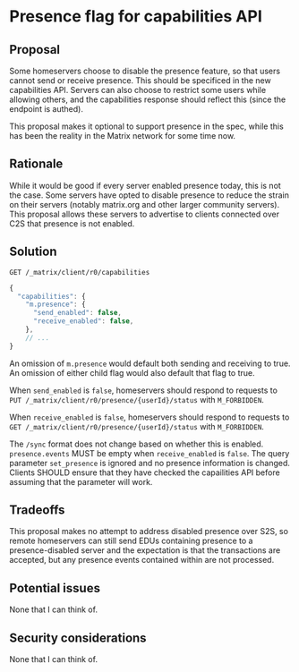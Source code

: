 # Presence flag for capabilities API

## Proposal

Some homeservers choose to disable the presence feature, so that users cannot send or receive presence.
This should be specificed in the new capabilities API. Servers can also choose to restrict some users
while allowing others, and the capabilities response should reflect this (since the endpoint is authed).

This proposal makes it optional to support presence in the spec, while this has been the reality in the 
Matrix network for some time now.

## Rationale

While it would be good if every server enabled presence today, this is not the case. Some servers have opted to
disable presence to reduce the strain on their servers (notably matrix.org and other larger community servers).
This proposal allows these servers to advertise to clients connected over C2S that presence is not enabled.

## Solution

`GET /_matrix/client/r0/capabilities`

```javascript
{
  "capabilities": {
    "m.presence": {
      "send_enabled": false,
      "receive_enabled": false,
    },
    // ...
}
```

An omission of `m.presence` would default both sending and receiving to true. An omission of either child flag
would also default that flag to true.

When `send_enabled` is `false`, homeservers should respond to requests to  `PUT /_matrix/client/r0/presence/{userId}/status` with `M_FORBIDDEN`.

When `receive_enabled`  is `false`, homeservers should respond to requests to 
`GET /_matrix/client/r0/presence/{userId}/status` with `M_FORBIDDEN`.

The `/sync` format does not change based on whether this is enabled. `presence.events` MUST be empty when
`receive_enabled` is `false`. The query parameter `set_presence` is ignored and no presence information
is changed. Clients SHOULD ensure that they have checked the capailities API before assuming that the parameter
will work.

## Tradeoffs

This proposal makes no attempt to address disabled presence over S2S, so remote homeservers can still send EDUs
containing presence to a presence-disabled server and the expectation is that the transactions are accepted,
but any presence events contained within are not processed.

## Potential issues

None that I can think of.

## Security considerations

None that I can think of.
